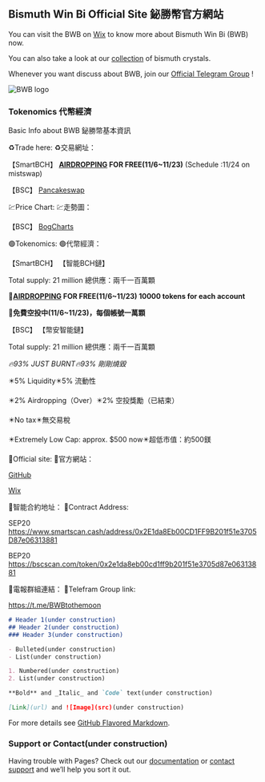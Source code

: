 ## Bismuth Win Bi Official Site 鉍勝幣官方網站

You can visit the BWB on [Wix](https://a3a6a99.wixsite.com/bismuthshed/bwb) to know more about Bismuth Win Bi (BWB) now.

You can also take a look at our [collection](https://a3a6a99.wixsite.com/bismuthshed/collection) of bismuth crystals.

Whenever you want discuss about BWB, join our [Official Telegram Group](https://t.me/BWBtothemoon) !

![BWB logo](https://user-images.githubusercontent.com/93846559/140635738-8e770cd2-bb66-49e4-81e4-3082bde0358b.jpg)

### Tokenomics 代幣經濟

Basic Info about BWB 鉍勝幣基本資訊


♻️Trade here:
♻️交易網址：

【SmartBCH】
**[AIRDROPPING](https://noise.cash/post/1ppnr09x) FOR FREE(11/6~11/23)**
(Schedule :11/24 on mistswap)

【BSC】
[Pancakeswap](https://pancakeswap.finance/swap?outputCurrency=0x2e1da8eb00cd1ff9b201f51e3705d87e06313881)


💹Price Chart:
💹走勢圖：

【BSC】
[BogCharts](https://charts.bogged.finance/0x2E1da8Eb00CD1FF9B201f51e3705D87e06313881)


🟢Tokenomics:
🟢代幣經濟：

【SmartBCH】
【智能BCH鏈】

Total supply: 21 million
總供應：兩千一百萬顆

**🎊[AIRDROPPING](https://noise.cash/post/1ppnr09x) FOR FREE(11/6~11/23)
10000 tokens for each account**

**🎊免費空投中(11/6~11/23)，每個帳號一萬顆**


【BSC】
【幣安智能鏈】

Total supply: 21 million
總供應：兩千一百萬顆

*🔥93% JUST BURNT🔥93% 剛剛燒毀*

✴️5% Liquidity✴️5% 流動性

✴️2% Airdropping（Over）✴️2% 空投獎勵（已結束）

✴️No tax✴️無交易稅

✴️Extremely Low Cap: approx. $500 now✴️超低市值：約500鎂


💬Official site:
💬官方網站：

[GitHub](https://biwinbi.github.io/web/)

[Wix](https://a3a6a99.wixsite.com/bismuthshed/bwb)

🧬智能合約地址：
🧬Contract Address:

SEP20
https://www.smartscan.cash/address/0x2E1da8Eb00CD1FF9B201f51e3705D87e06313881

BEP20
https://bscscan.com/token/0x2e1da8eb00cd1ff9b201f51e3705d87e06313881

💚電報群組連結：
💚Telefram Group link:

https://t.me/BWBtothemoon

```markdown
# Header 1(under construction)
## Header 2(under construction)
### Header 3(under construction)

- Bulleted(under construction)
- List(under construction)

1. Numbered(under construction)
2. List(under construction)

**Bold** and _Italic_ and `Code` text(under construction)

[Link](url) and ![Image](src)(under construction)
```

For more details see [GitHub Flavored Markdown](https://guides.github.com/features/mastering-markdown/).

### Support or Contact(under construction)

Having trouble with Pages? Check out our [documentation](https://docs.github.com/categories/github-pages-basics/) or [contact support](https://support.github.com/contact) and we’ll help you sort it out.
